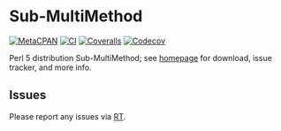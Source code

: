 # Sub-MultiMethod

[![MetaCPAN](https://img.shields.io/cpan/v/Sub-MultiMethod.svg)](https://metacpan.org/release/Sub-MultiMethod)
[![CI](https://github.com/tobyink/p5-sub-multimethod/workflows/CI/badge.svg)](https://github.com/tobyink/p5-sub-multimethod/actions)
[![Coveralls](https://coveralls.io/repos/tobyink/p5-sub-multimethod/badge.svg?branch=master&amp;service=github)](https://coveralls.io/github/tobyink/p5-sub-multimethod)
[![Codecov](https://codecov.io/gh/tobyink/p5-sub-multimethod/branch/master/graph/badge.svg)](https://codecov.io/gh/tobyink/p5-sub-multimethod)

Perl 5 distribution Sub-MultiMethod; see [homepage](https://metacpan.org/release/Sub-MultiMethod)
for download, issue tracker, and more info.

## Issues

Please report any issues via [RT](https://rt.cpan.org/Dist/Display.html?Queue=Sub-MultiMethod).
